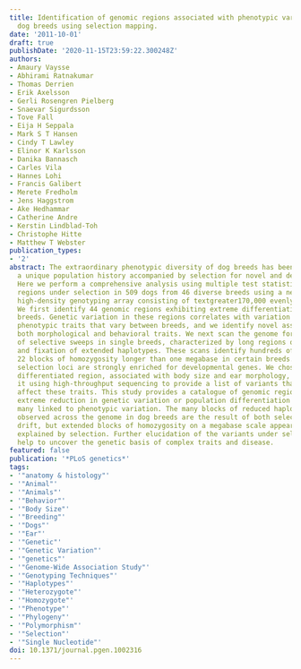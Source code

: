 ```yaml
---
title: Identification of genomic regions associated with phenotypic variation between
  dog breeds using selection mapping.
date: '2011-10-01'
draft: true
publishDate: '2020-11-15T23:59:22.300248Z'
authors:
- Amaury Vaysse
- Abhirami Ratnakumar
- Thomas Derrien
- Erik Axelsson
- Gerli Rosengren Pielberg
- Snaevar Sigurdsson
- Tove Fall
- Eija H Seppala
- Mark S T Hansen
- Cindy T Lawley
- Elinor K Karlsson
- Danika Bannasch
- Carles Vila
- Hannes Lohi
- Francis Galibert
- Merete Fredholm
- Jens Haggstrom
- Ake Hedhammar
- Catherine Andre
- Kerstin Lindblad-Toh
- Christophe Hitte
- Matthew T Webster
publication_types:
- '2'
abstract: The extraordinary phenotypic diversity of dog breeds has been sculpted by
  a unique population history accompanied by selection for novel and desirable traits.
  Here we perform a comprehensive analysis using multiple test statistics to identify
  regions under selection in 509 dogs from 46 diverse breeds using a newly developed
  high-density genotyping array consisting of textgreater170,000 evenly spaced SNPs.
  We first identify 44 genomic regions exhibiting extreme differentiation across multiple
  breeds. Genetic variation in these regions correlates with variation in several
  phenotypic traits that vary between breeds, and we identify novel associations with
  both morphological and behavioral traits. We next scan the genome for signatures
  of selective sweeps in single breeds, characterized by long regions of reduced heterozygosity
  and fixation of extended haplotypes. These scans identify hundreds of regions, including
  22 blocks of homozygosity longer than one megabase in certain breeds. Candidate
  selection loci are strongly enriched for developmental genes. We chose one highly
  differentiated region, associated with body size and ear morphology, and characterized
  it using high-throughput sequencing to provide a list of variants that may directly
  affect these traits. This study provides a catalogue of genomic regions showing
  extreme reduction in genetic variation or population differentiation in dogs, including
  many linked to phenotypic variation. The many blocks of reduced haplotype diversity
  observed across the genome in dog breeds are the result of both selection and genetic
  drift, but extended blocks of homozygosity on a megabase scale appear to be best
  explained by selection. Further elucidation of the variants under selection will
  help to uncover the genetic basis of complex traits and disease.
featured: false
publication: '*PLoS genetics*'
tags:
- '"anatomy & histology"'
- '"Animal"'
- '"Animals"'
- '"Behavior"'
- '"Body Size"'
- '"Breeding"'
- '"Dogs"'
- '"Ear"'
- '"Genetic"'
- '"Genetic Variation"'
- '"genetics"'
- '"Genome-Wide Association Study"'
- '"Genotyping Techniques"'
- '"Haplotypes"'
- '"Heterozygote"'
- '"Homozygote"'
- '"Phenotype"'
- '"Phylogeny"'
- '"Polymorphism"'
- '"Selection"'
- '"Single Nucleotide"'
doi: 10.1371/journal.pgen.1002316
---
```


